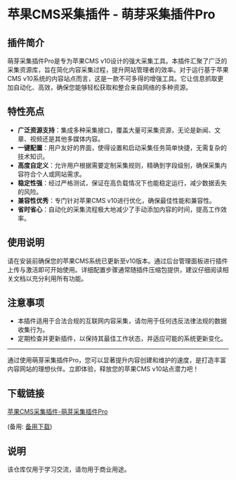 # 苹果CMS采集插件 - 萌芽采集插件Pro

## 插件简介

萌芽采集插件Pro是专为苹果CMS v10设计的强大采集工具。本插件汇聚了广泛的采集资源库，旨在简化内容采集过程，提升网站管理者的效率。对于运行基于苹果CMS v10系统的内容站点而言，这是一款不可多得的增强工具。它让信息抓取更加自动化、高效，确保您能够轻松获取和整合来自网络的多种资源。

## 特性亮点

- **广泛资源支持**：集成多种采集接口，覆盖大量可采集资源，无论是新闻、文章、视频还是其他多媒体内容。
- **一键配置**：用户友好的界面，使得设置和启动采集任务简单快捷，无需复杂的技术知识。
- **高度自定义**：允许用户根据需要定制采集规则，精确到字段级别，确保采集内容符合个人或网站需求。
- **稳定性强**：经过严格测试，保证在高负载情况下也能稳定运行，减少数据丢失的风险。
- **兼容性优秀**：专门针对苹果CMS v10进行优化，确保最佳性能和兼容性。
- **省时省心**：自动化的采集流程极大地减少了手动添加内容的时间，提高工作效率。

## 使用说明

请在安装前确保您的苹果CMS系统已更新至v10版本。通过后台管理面板进行插件上传与激活即可开始使用。详细配置步骤通常随插件压缩包提供，建议仔细阅读相关文档以充分利用所有功能。

## 注意事项

- 本插件适用于合法合规的互联网内容采集，请勿用于任何违反法律法规的数据收集行为。
- 定期检查并更新插件，以保持其最佳工作状态，并适应可能的系统更新变化。

---

通过使用萌芽采集插件Pro，您可以显著提升内容创建和维护的速度，是打造丰富内容网站的理想伙伴。立即体验，释放您的苹果CMS v10站点潜力吧！

## 下载链接
[苹果CMS采集插件-萌芽采集插件Pro](https://pan.quark.cn/s/bdfa57aaca5b) 

(备用: [备用下载](https://pan.baidu.com/s/1xJOSXwHyvqIS3FfjYejjlw?pwd=1234))

## 说明

该仓库仅用于学习交流，请勿用于商业用途。
